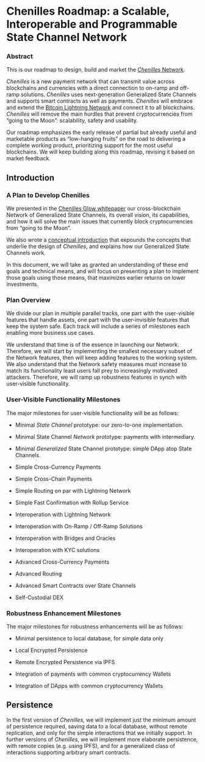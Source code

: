 ﻿---
Date:	May 2023 (Latest update August 17th 2023)
URL:	https://chenilles-network.github.io/roadmap.html
Author:	François-René Rideau <f@mukn.com>
Company:	Mutual Knowledge Systems, Inc. <https://mukn.com>
Address:	218 NW 24th Street, 2nd Floor, Miami FL 33127
---
# Chenilles Roadmap: a Scalable, Interoperable and Programmable State Channel Network

### Abstract

This is our roadmap to design, build and market
the [*Chenilles* Network](https://chenilles-network.github.io/).

*Chenilles* is a new payment network that can transmit value across blockchains
and currencies with a direct connection to on-ramp and off-ramp solutions.
*Chenilles* uses next-generation Generalized State Channels
and supports smart contracts as well as payments.
*Chenilles* will embrace and extend the
[Bitcoin Lightning Network](https://lightning.network/)
and connect it to all blockchains.
*Chenilles* will remove the main hurdles that prevent cryptocurrencies
from “going to the Moon”: scalability, safety and usability.

Our roadmap emphasizes the early release of
partial but already useful and marketable products
as “low-hanging fruits” on the road to delivering a complete working product,
prioritizing support for the most useful blockchains.
We will keep building along this roadmap, revising it based on market feedback.

## Introduction

### A Plan to Develop Chenilles

We presented in the
[Chenilles Glow whitepaper](https://chenilles-network.github.io/whitepaper.html)
our cross-blockchain Network of Generalized State Channels,
its overall vision, its capabilities, and how it will solve the main issues
that currently block cryptocurrencies from “going to the Moon”.

We also wrote a [conceptual introduction](https://chenilles-network.github.io/concepts.html)
that expounds the concepts that underlie the design of *Chenilles*,
and explains how our Generalized State Channels work.

In this document, we will take as granted an understanding of these end goals
and technical means, and will focus on presenting
a plan to implement those goals using those means, that
maximizes earlier returns on lower investments.

### Plan Overview

We divide our plan in multiple parallel tracks,
one part with the user-visible features that handle assets,
one part with the user-invisible features that keep the system safe.
Each track will include a series of milestones
each enabling more business use cases.

We understand that time is of the essence in launching our Network.
Therefore, we will start by implementing the smallest necessary subset of
the Network features, then will keep adding features to the working system.
We also understand that the Network safety measures must increase to match
its functionality least users fall prey to increasingly motivated attackers.
Therefore, we will ramp up robustness features in synch
with user-visible functionality.

### User-Visible Functionality Milestones

The major milestones for user-visible functionality will be as follows:

  - Minimal *State Channel* prototype: our zero-to-one implementation.

  - Minimal State Channel *Network* prototype: payments with intermediary.

  - Minimal *Generalized* State Channel prototype: simple DApp atop State Channels.

  - Simple Cross-Currency Payments

  - Simple Cross-Chain Payments

  - Simple Routing on par with Lightning Network

  - Simple Fast Confirmation with Rollup Service

  - Interoperation with Lightning Network

  - Interoperation with On-Ramp / Off-Ramp Solutions

  - Interoperation with Bridges and Oracles

  - Interoperation with KYC solutions

  - Advanced Cross-Currency Payments

  - Advanced Routing

  - Advanced Smart Contracts over State Channels

  - Self-Custodial DEX

### Robustness Enhancement Milestones

The major milestones for robustness enhancements will be as follows:

  - Minimal persistence to local database, for simple data only

  - Local Encrypted Persistence

  - Remote Encrypted Persistence via IPFS

  - Integration of payments with common cryptocurrency Wallets

  - Integration of DApps with common cryptocurrency Wallets



## Persistence

In the first version of *Chenilles*, we will implement just the minimum amount of persistence required, saving data to a local database, without remote replication, and only for the simple interactions that we initially support. In further versions of *Chenilles*, we will implement more elaborate persistence, with remote copies (e.g. using IPFS), and for a generalized class of interactions supporting arbitrary smart contracts.
